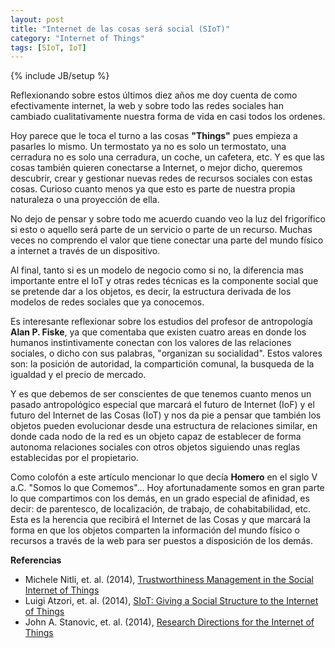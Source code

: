 ```yaml
---
layout: post
title: "Internet de las cosas será social (SIoT)"
category: "Internet of Things"
tags: [SIoT, IoT]
---
```

{% include JB/setup %}

Reflexionando sobre estos últimos diez años me doy cuenta de como efectivamente internet, la web y sobre todo las redes sociales han cambiado cualitativamente nuestra forma de vida en casi todos los ordenes. 

Hoy parece que le toca el turno a las cosas **"Things"** pues empieza a pasarles lo mismo. Un termostato ya no es solo un termostato, una cerradura no es solo una cerradura, un coche, un cafetera, etc. Y es que las cosas también quieren conectarse a Internet, o mejor dicho, queremos descubrir, crear y gestionar nuevas redes de recursos sociales con estas cosas. Curioso cuanto menos ya que esto es parte de nuestra propia naturaleza o una proyección de ella.

No dejo de pensar y sobre todo me acuerdo cuando veo la luz del frigorífico si esto o aquello será parte de un servicio o parte de un recurso. Muchas veces no comprendo el valor que tiene conectar una parte del mundo físico a internet a través de un dispositivo. 

Al final, tanto si es un modelo de negocio como si no, la diferencia mas importante entre el IoT y otras redes técnicas es la componente social que se pretende dar a los objetos, es decir, la estructura derivada de los modelos de redes sociales que ya conocemos.

Es interesante reflexionar sobre los estudios del profesor de antropología **Alan P. Fiske**, ya que comentaba que existen cuatro areas en donde los humanos instintivamente conectan con los valores de las relaciones sociales, o dicho con sus palabras, "organizan su socialidad". Estos valores son: la posición de autoridad, la compartición comunal, la busqueda de la igualdad y el precio de mercado. 

Y es que debemos de ser conscientes de que tenemos cuanto menos un pasado antropológico especial que marcará el futuro de Internet (IoF) y el futuro del Internet de las Cosas (IoT) y nos da pie a pensar que también los objetos pueden evolucionar desde una estructura de relaciones similar, en donde cada nodo de la red es un objeto capaz de establecer de forma autonoma relaciones sociales con otros objetos siguiendo unas reglas establecidas por el propietario.

Como colofón a este artículo mencionar lo que decía **Homero** en el siglo V a.C. "Somos lo que Comemos"... Hoy afortunadamente somos en gran parte lo que compartimos con los demás, en un grado especial de afinidad, es decir: de parentesco, de localización, de trabajo, de cohabitabilidad, etc.  Esta es la herencia que recibirá el Internet de las Cosas y que marcará la forma en que los objetos comparten la información del mundo físico o recursos a través de la web para ser puestos a disposición de los demás.


**Referencias**

- Michele Nitli, et. al. (2014), [Trustworthiness Management in the Social Internet of Things](http://ieeexplore.ieee.org/xpl/login.jsp?tp=&arnumber=6547148&url=http%3A%2F%2Fieeexplore.ieee.org%2Fiel7%2F69%2F6814899%2F06547148.pdf%3Farnumber%3D6547148)
- Luigi Atzori, et. al. (2014), [SIoT: Giving a Social Structure to the Internet of Things](http://ieeexplore.ieee.org/xpl/login.jsp?tp=&arnumber=6042288&url=http%3A%2F%2Fieeexplore.ieee.org%2Fxpls%2Fabs_all.jsp%3Farnumber%3D6042288)
- John A. Stanovic, et. al. (2014), [Research Directions for the Internet of Things](http://ieeexplore.ieee.org/xpl/login.jsp?tp=&arnumber=6774858&url=http%3A%2F%2Fieeexplore.ieee.org%2Fiel7%2F6488907%2F6702522%2F06774858.pdf%3Farnumber%3D6774858)

